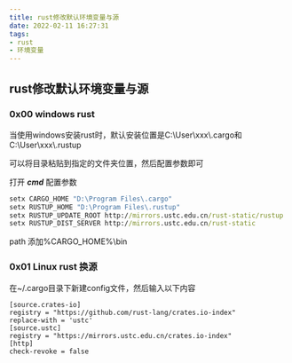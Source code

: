 ```yaml
---
title: rust修改默认环境变量与源
date: 2022-02-11 16:27:31
tags:
- rust
- 环境变量
---
```


## rust修改默认环境变量与源
### 0x00 windows rust
当使用windows安装rust时，默认安装位置是C:\User\xxx\\.cargo和C:\User\xxx\\.rustup

可以将目录粘贴到指定的文件夹位置，然后配置参数即可

打开 ***cmd*** 配置参数

```cmd
setx CARGO_HOME "D:\Program Files\.cargo"
setx RUSTUP_HOME "D:\Program Files\.rustup"
setx RUSTUP_UPDATE_ROOT http://mirrors.ustc.edu.cn/rust-static/rustup
setx RUSTUP_DIST_SERVER http://mirrors.ustc.edu.cn/rust-static
```

path 添加%CARGO_HOME%\bin

### 0x01 Linux rust 换源

在~/.cargo目录下新建config文件，然后输入以下内容

```config
[source.crates-io]
registry = "https://github.com/rust-lang/crates.io-index"
replace-with = 'ustc'
[source.ustc]
registry = "https://mirrors.ustc.edu.cn/crates.io-index"
[http]
check-revoke = false
```

